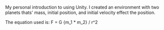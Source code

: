 My personal introduction to using Unity. I created an environment with two planets thats' mass, initial position, and initial velocity effect the position.

The equation used is:
F = G {m_1 * m_2} / r^2
